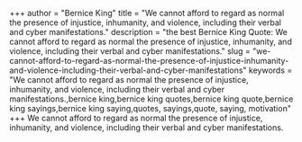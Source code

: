 +++
author = "Bernice King"
title = "We cannot afford to regard as normal the presence of injustice, inhumanity, and violence, including their verbal and cyber manifestations."
description = "the best Bernice King Quote: We cannot afford to regard as normal the presence of injustice, inhumanity, and violence, including their verbal and cyber manifestations."
slug = "we-cannot-afford-to-regard-as-normal-the-presence-of-injustice-inhumanity-and-violence-including-their-verbal-and-cyber-manifestations"
keywords = "We cannot afford to regard as normal the presence of injustice, inhumanity, and violence, including their verbal and cyber manifestations.,bernice king,bernice king quotes,bernice king quote,bernice king sayings,bernice king saying,quotes, sayings,quote, saying, motivation"
+++
We cannot afford to regard as normal the presence of injustice, inhumanity, and violence, including their verbal and cyber manifestations.
